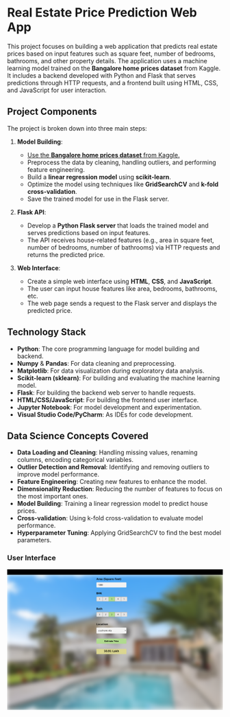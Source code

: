 # Real Estate Price Prediction Web App

This project focuses on building a web application that predicts real estate prices based on input features such as square feet, number of bedrooms, bathrooms, and other property details. The application uses a machine learning model trained on the **Bangalore home prices dataset** from Kaggle. It includes a backend developed with Python and Flask that serves predictions through HTTP requests, and a frontend built using HTML, CSS, and JavaScript for user interaction.
## Project Components

The project is broken down into three main steps:

1. **Model Building**:
   - [Use the **Bangalore home prices dataset** from Kaggle.](https://www.kaggle.com/datasets/rachitchourasia/bangaluru-house-price-data/data)
   - Preprocess the data by cleaning, handling outliers, and performing feature engineering.
   - Build a **linear regression model** using **scikit-learn**.
   - Optimize the model using techniques like **GridSearchCV** and **k-fold cross-validation**.
   - Save the trained model for use in the Flask server.

2. **Flask API**:
   - Develop a **Python Flask server** that loads the trained model and serves predictions based on input features.
   - The API receives house-related features (e.g., area in square feet, number of bedrooms, number of bathrooms) via HTTP requests and returns the predicted price.

3. **Web Interface**:
   - Create a simple web interface using **HTML**, **CSS**, and **JavaScript**.
   - The user can input house features like area, bedrooms, bathrooms, etc.
   - The web page sends a request to the Flask server and displays the predicted price.

## Technology Stack

- **Python**: The core programming language for model building and backend.
- **Numpy** & **Pandas**: For data cleaning and preprocessing.
- **Matplotlib**: For data visualization during exploratory data analysis.
- **Scikit-learn (sklearn)**: For building and evaluating the machine learning model.
- **Flask**: For building the backend web server to handle requests.
- **HTML/CSS/JavaScript**: For building the frontend user interface.
- **Jupyter Notebook**: For model development and experimentation.
- **Visual Studio Code/PyCharm**: As IDEs for code development.

## Data Science Concepts Covered

- **Data Loading and Cleaning**: Handling missing values, renaming columns, encoding categorical variables.
- **Outlier Detection and Removal**: Identifying and removing outliers to improve model performance.
- **Feature Engineering**: Creating new features to enhance the model.
- **Dimensionality Reduction**: Reducing the number of features to focus on the most important ones.
- **Model Building**: Training a linear regression model to predict house prices.
- **Cross-validation**: Using k-fold cross-validation to evaluate model performance.
- **Hyperparameter Tuning**: Applying GridSearchCV to find the best model parameters.

### User Interface
![Screenshot.png](Screenshot.png)


